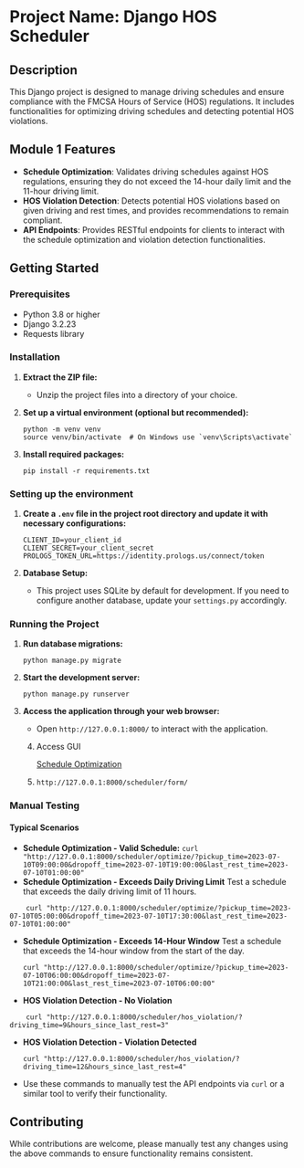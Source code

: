 # Project Name: Django HOS Scheduler

## Description

This Django project is designed to manage driving schedules and ensure compliance with the FMCSA Hours of Service (HOS) regulations. It includes functionalities for optimizing driving schedules and detecting potential HOS violations.

## Module 1 Features

- **Schedule Optimization**: Validates driving schedules against HOS regulations, ensuring they do not exceed the 14-hour daily limit and the 11-hour driving limit.
- **HOS Violation Detection**: Detects potential HOS violations based on given driving and rest times, and provides recommendations to remain compliant.
- **API Endpoints**: Provides RESTful endpoints for clients to interact with the schedule optimization and violation detection functionalities.

## Getting Started

### Prerequisites

- Python 3.8 or higher
- Django 3.2.23
- Requests library

### Installation

1. **Extract the ZIP file:**

   - Unzip the project files into a directory of your choice.

2. **Set up a virtual environment (optional but recommended):**

   ```
   python -m venv venv
   source venv/bin/activate  # On Windows use `venv\Scripts\activate`
   ```

3. **Install required packages:**

   ```
   pip install -r requirements.txt
   ```

### Setting up the environment

1. **Create a `.env` file in the project root directory and update it with necessary configurations:**

   ```
   CLIENT_ID=your_client_id
   CLIENT_SECRET=your_client_secret
   PROLOGS_TOKEN_URL=https://identity.prologs.us/connect/token
   ```

2. **Database Setup:**

   - This project uses SQLite by default for development. If you need to configure another database, update your `settings.py` accordingly.

### Running the Project

1. **Run database migrations:**

   ```
   python manage.py migrate
   ```

2. **Start the development server:**

   ```
   python manage.py runserver
   ```

3. **Access the application through your web browser:**

   - Open `http://127.0.0.1:8000/` to interact with the application.

   4. Access GUI

      [Schedule Optimization](http://127.0.0.1:8000/scheduler/form/)

   5. `http://127.0.0.1:8000/scheduler/form/`

### Manual Testing

#### Typical Scenarios

- **Schedule Optimization - Valid Schedule:**
  `curl "http://127.0.0.1:8000/scheduler/optimize/?pickup_time=2023-07-10T09:00:00&dropoff_time=2023-07-10T19:00:00&last_rest_time=2023-07-10T01:00:00" `
- **Schedule Optimization - Exceeds Daily Driving Limit** Test a schedule that exceeds the daily driving limit of 11 hours.

`    curl "http://127.0.0.1:8000/scheduler/optimize/?pickup_time=2023-07-10T05:00:00&dropoff_time=2023-07-10T17:30:00&last_rest_time=2023-07-10T01:00:00"`

- **Schedule Optimization - Exceeds 14-Hour Window** Test a schedule that exceeds the 14-hour window from the start of the day.

  `curl "http://127.0.0.1:8000/scheduler/optimize/?pickup_time=2023-07-10T06:00:00&dropoff_time=2023-07-10T21:00:00&last_rest_time=2023-07-10T06:00:00"`

- **HOS Violation Detection - No Violation**

`    curl "http://127.0.0.1:8000/scheduler/hos_violation/?driving_time=9&hours_since_last_rest=3"`

- **HOS Violation Detection - Violation Detected**

  `curl "http://127.0.0.1:8000/scheduler/hos_violation/?driving_time=12&hours_since_last_rest=4" `

- Use these commands to manually test the API endpoints via `curl` or a similar tool to verify their functionality.

## Contributing

While contributions are welcome, please manually test any changes using the above commands to ensure functionality remains consistent.
